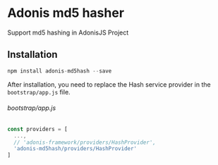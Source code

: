 Adonis md5 hasher
=========

Support md5 hashing in AdonisJS Project

## Installation

```js
npm install adonis-md5hash --save
```

After installation, you need to replace the Hash service provider in the `bootstrap/app.js` file.

###### bootstrap/app.js
```javascript
const providers = [
  ...,
  // 'adonis-framework/providers/HashProvider',
  'adonis-md5hash/providers/HashProvider'
]
```